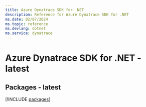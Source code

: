 ```yaml
---
title: Azure Dynatrace SDK for .NET
description: Reference for Azure Dynatrace SDK for .NET
ms.date: 02/07/2024
ms.topic: reference
ms.devlang: dotnet
ms.service: dynatrace
---
```

# Azure Dynatrace SDK for .NET - latest
## Packages - latest
[!INCLUDE [packages](dynatrace-index.md)]